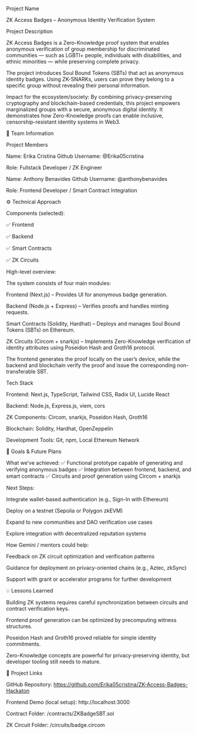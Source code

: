 Project Name

ZK Access Badges – Anonymous Identity Verification System

Project Description

ZK Access Badges is a Zero-Knowledge proof system that enables anonymous verification of group membership for discriminated communities — such as LGBTI+ people, individuals with disabilities, and ethnic minorities — while preserving complete privacy.

The project introduces Soul Bound Tokens (SBTs) that act as anonymous identity badges. Using ZK-SNARKs, users can prove they belong to a specific group without revealing their personal information.

Impact for the ecosystem/society:
By combining privacy-preserving cryptography and blockchain-based credentials, this project empowers marginalized groups with a secure, anonymous digital identity. It demonstrates how Zero-Knowledge proofs can enable inclusive, censorship-resistant identity systems in Web3.

👥 Team Information

Project Members

Name: Erika Cristina
Github Username: @Erika05cristina

Role: Fullstack Developer / ZK Engineer

Name: Anthony Benavides
Github Username: @anthonybenavides


Role: Frontend Developer / Smart Contract Integration

⚙️ Technical Approach

Components (selected):

✅ Frontend

✅ Backend

✅ Smart Contracts

✅ ZK Circuits

High-level overview:

The system consists of four main modules:

Frontend (Next.js) – Provides UI for anonymous badge generation.

Backend (Node.js + Express) – Verifies proofs and handles minting requests.

Smart Contracts (Solidity, Hardhat) – Deploys and manages Soul Bound Tokens (SBTs) on Ethereum.

ZK Circuits (Circom + snarkjs) – Implements Zero-Knowledge verification of identity attributes using Poseidon Hash and Groth16 protocol.

The frontend generates the proof locally on the user’s device, while the backend and blockchain verify the proof and issue the corresponding non-transferable SBT.

Tech Stack

Frontend: Next.js, TypeScript, Tailwind CSS, Radix UI, Lucide React

Backend: Node.js, Express.js, viem, cors

ZK Components: Circom, snarkjs, Poseidon Hash, Groth16

Blockchain: Solidity, Hardhat, OpenZeppelin

Development Tools: Git, npm, Local Ethereum Network

🚀 Goals & Future Plans

What we’ve achieved:
✅ Functional prototype capable of generating and verifying anonymous badges
✅ Integration between frontend, backend, and smart contracts
✅ Circuits and proof generation using Circom + snarkjs

Next Steps:

Integrate wallet-based authentication (e.g., Sign-In with Ethereum)

Deploy on a testnet (Sepolia or Polygon zkEVM)

Expand to new communities and DAO verification use cases

Explore integration with decentralized reputation systems

How Gemini / mentors could help:

Feedback on ZK circuit optimization and verification patterns

Guidance for deployment on privacy-oriented chains (e.g., Aztec, zkSync)

Support with grant or accelerator programs for further development

💡 Lessons Learned

Building ZK systems requires careful synchronization between circuits and contract verification keys.

Frontend proof generation can be optimized by precomputing witness structures.

Poseidon Hash and Groth16 proved reliable for simple identity commitments.

Zero-Knowledge concepts are powerful for privacy-preserving identity, but developer tooling still needs to mature.

🔗 Project Links

GitHub Repository: https://github.com/Erika05cristina/ZK-Access-Badges-Hackaton

Frontend Demo (local setup): http://localhost:3000

Contract Folder: /contracts/ZKBadgeSBT.sol

ZK Circuit Folder: /circuits/badge.circom